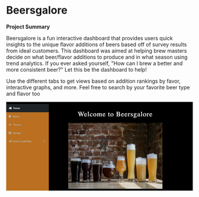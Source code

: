 # Beersgalore



**Project Summary**

Beersgalore is a fun interactive dashboard that provides users quick insights to the unique flavor additions of beers based off of survey results from ideal customers. This dashboard was aimed at helping brew masters decide on what beer/flavor additions to produce and in what season using trend analytics. If you ever asked yourself, "How can I brew a better and more consistent beer?" Let this be the dashboard to help!

Use the different tabs to get views based on addition rankings by favor, interactive graphs, and more. Feel free to search by your favorite beer type and flavor too



![](/001-Final%20Project/beerApp.png)
